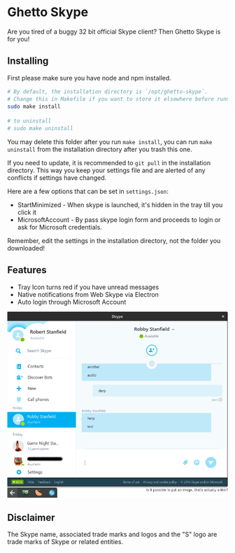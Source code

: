 # Ghetto Skype
Are you tired of a buggy 32 bit official Skype client? Then Ghetto Skype is for you!

## Installing

First please make sure you have node and npm installed.

```bash
# By default, the installation directory is `/opt/ghetto-skype`.
# Change this in Makefile if you want to store it elsewhere before running.
sudo make install

# to uninstall
# sudo make uninstall
```

You may delete this folder after you run `make install`, you can run `make uninstall` from the installation directory after you trash this one.

If you need to update, it is recommended to `git pull` in the installation directory. This way you keep your settings file and are alerted of any conflicts if settings have changed.

Here are a few options that can be set in `settings.json`:

- StartMinimized - When skype is launched, it's hidden in the tray till you click it
- MicrosoftAccount - By pass skype login form and proceeds to login or ask for Microsoft credentials.

Remember, edit the settings in the installation directory, not the folder you downloaded!

## Features
- Tray Icon turns red if you have unread messages
- Native notifications from Web Skype via Electron
- Auto login through Microsoft Account

![Screenshot](assets/screenshot.png)

## Disclaimer
The Skype name, associated trade marks and logos and the "S" logo are trade marks of Skype or related entities.
